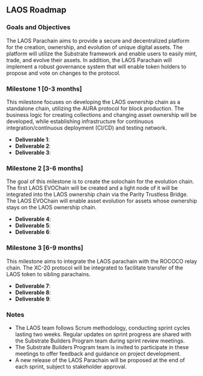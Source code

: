 ## LAOS Roadmap

### Goals and Objectives

The LAOS Parachain aims to provide a secure and decentralized platform for the creation, ownership, and evolution of unique digital assets. The platform will utilize the Substrate framework and enable users to easily mint, trade, and evolve their assets. In addition, the LAOS Parachain will implement a robust governance system that will enable token holders to propose and vote on changes to the protocol.

### Milestone 1 [0-3 months]
This milestone focuses on developing the LAOS ownership chain as a standalone chain, utilizing the AURA protocol for block production. The business logic for creating collections and changing asset ownership will be developed, while establishing infrastructure for continuous integration/continuous deployment (CI/CD) and testing network.

* **Deliverable 1**:
* **Deliverable 2**:
* **Deliverable 3**:


### Milestone 2 [3-6 months]
The goal of this milestone is to create the solochain for the evolution chain. The first LAOS EVOChain will be created and a light node of it will be integrated into the LAOS ownership chain via the Parity Trustless Bridge. The LAOS EVOChain will enable asset evolution for assets whose ownership stays on the LAOS ownership chain.

* **Deliverable 4**:
* **Deliverable 5**:
* **Deliverable 6**:

### Milestone 3 [6-9 months]
This milestone aims to integrate the LAOS parachain with the ROCOCO relay chain. The XC-20 protocol will be integrated to facilitate transfer of the LAOS token to sibling parachains.

* **Deliverable 7**:
* **Deliverable 8**:
* **Deliverable 9**:

### Notes

- The LAOS team follows Scrum methodology, conducting sprint cycles lasting two weeks. Regular updates on sprint progress are shared with the Substrate Builders Program team during sprint review meetings.
- The Substrate Builders Program team is invited to participate in these meetings to offer feedback and guidance on project development.
- A new release of the LAOS Parachain will be proposed at the end of each sprint, subject to stakeholder approval. 